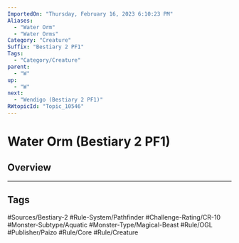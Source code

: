 ```yaml
---
ImportedOn: "Thursday, February 16, 2023 6:10:23 PM"
Aliases:
  - "Water Orm"
  - "Water Orms"
Category: "Creature"
Suffix: "Bestiary 2 PF1"
Tags:
  - "Category/Creature"
parent:
  - "W"
up:
  - "W"
next:
  - "Wendigo (Bestiary 2 PF1)"
RWtopicId: "Topic_10546"
---
```

# Water Orm (Bestiary 2 PF1)
## Overview

---
## Tags
#Sources/Bestiary-2 #Rule-System/Pathfinder #Challenge-Rating/CR-10 #Monster-Subtype/Aquatic #Monster-Type/Magical-Beast #Rule/OGL #Publisher/Paizo #Rule/Core #Rule/Creature

